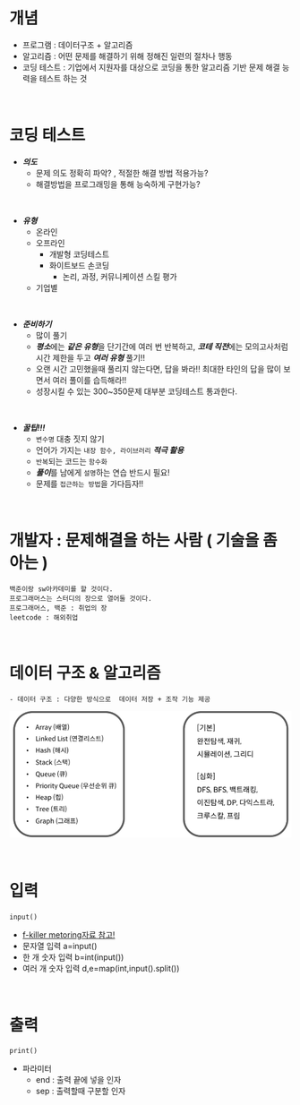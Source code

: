 # 개념
- 프로그램 : 데이터구조 + 알고리즘
- 알고리즘 : 어떤 문제를 해결하기 위해 정해진 일련의 절차나 행동
- 코딩 테스트 : 기업에서 지원자를 대상으로 코딩을 통한 알고리즘 기반 문제 해결 능력을 테스트 하는 것

<br/>

# 코딩 테스트
- ***의도*** 
    - 문제 의도 정확히 파악? , 적절한 해결 방법 적용가능?
    - 해결방법을 프로그래밍을 통해 능숙하게 구현가능?

<br/>

- ***유형***
    - 온라인
    - 오프라인 
        - 개발형 코딩테스트
        - 화이트보드 손코딩 
            - 논리, 과정, 커뮤니케이션 스킬 평가
    - 기업별
        
<br/>

- ***준비하기***
    - 많이 풀기
    - ***평소***에는 ***같은 유형***을 단기간에 여러 번 반복하고, ***코테 직전***에는 모의고사처럼 시간 제한을 두고 ***여러 유형*** 풀기!!
    - 오랜 시간 고민했을때 풀리지 않는다면, 답을 봐라!! 최대한 타인의 답을 많이 보면서 여러 풀이를 습득해라!!
    - 성장시킬 수 있는 300~350문제 대부분 코딩테스트 통과한다.
        
<br/>

- ***꿀팁!!!***
    - `변수명` 대충 짓지 않기
    - 언어가 가지는 `내장 함수, 라이브러리` ***적극 활용***
    - `반복`되는 코드는 `함수화`
    - ***풀이***를 남에게 `설명`하는 연습 반드시 필요!
    - 문제를 `접근하는 방법`을 가다듬자!!
    
<br/>

# 개발자 : 문제해결을 하는 사람 ( 기술을 좀 아는 )
    백준이랑 sw아카데미를 할 것이다.
    프로그래머스는 스터디의 장으로 열어둘 것이다.
    프로그래머스, 백준 : 취업의 장  
    leetcode : 해외취업
    
<br/>

# 데이터 구조 & 알고리즘
    - 데이터 구조 : 다양한 방식으로  데이터 저장 + 조작 기능 제공

![그림](알고리즘.png)

<br/>

# 입력

`input()`
- [f-killer metoring자료 참고!](https://github.com/whatareyoudoingz/f-killer/blob/master/1111_6%EC%B0%A8_%EB%A9%98%ED%86%A0%EB%A7%81_%EC%9E%90%EB%A3%8C.mdhttps://github.com/whatareyoudoingz/f-killer/blob/master/1111_6%EC%B0%A8_%EB%A9%98%ED%86%A0%EB%A7%81_%EC%9E%90%EB%A3%8C.md)
- 문자열 입력
    a=input()
- 한 개 숫자 입력
    b=int(input())
- 여러 개 숫자 입력
    d,e=map(int,input().split())

<br/>

# 출력

`print()`
- 파라미터 
    - end : 출력 끝에 넣을 인자 
    - sep : 출력할때 구분할 인자


